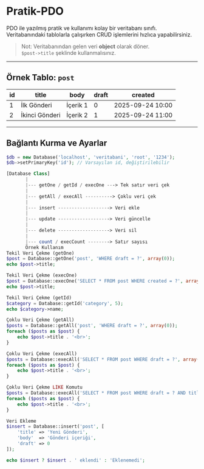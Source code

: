 # Pratik-PDO

PDO ile yazılmış pratik ve kullanımı kolay bir veritabanı sınıfı.  
Veritabanındaki tablolarla çalışırken CRUD işlemlerini hızlıca yapabilirsiniz.

> Not: Veritabanından gelen veri **object** olarak döner.  
> `$post->title` şeklinde kullanmalısınız.

---

## Örnek Tablo: `post`

| id  | title              | body                     | draft | created             |
|-----|------------------|-------------------------|-------|--------------------|
| 1   | İlk Gönderi       | İçerik 1               | 0     | 2025-09-24 10:00   |
| 2   | İkinci Gönderi    | İçerik 2               | 1     | 2025-09-24 11:00   |

---

## Bağlantı Kurma ve Ayarlar

```php
$db = new Database('localhost', 'veritabani', 'root', '1234');
$db->setPrimaryKey('id'); // Varsayılan id, değiştirilebilir

[Database Class]
       |
       |--- getOne / getId / execOne ---> Tek satır veri çek
       |
       |--- getAll / execAll ----------> Çoklu veri çek
       |
       |--- insert -------------------> Veri ekle
       |
       |--- update -------------------> Veri güncelle
       |
       |--- delete -------------------> Veri sil
       |
       |--- count / execCount --------> Satır sayısı
       Örnek Kullanım
Tekil Veri Çekme (getOne)
$post = Database::getOne('post', 'WHERE draft = ?', array(0));
echo $post->title;

Tekil Veri Çekme (execOne)
$post = Database::execOne('SELECT * FROM post WHERE created = ?', array('2025-09-24 10:00'));
echo $post->title;

Tekil Veri Çekme (getId)
$category = Database::getId('category', 5);
echo $category->name;

Çoklu Veri Çekme (getAll)
$posts = Database::getAll('post', 'WHERE draft = ?', array(0));
foreach ($posts as $post) {
    echo $post->title . '<br>';
}

Çoklu Veri Çekme (execAll)
$posts = Database::execAll('SELECT * FROM post WHERE draft = ?', array(0));
foreach ($posts as $post) {
    echo $post->title . '<br>';
}

Çoklu Veri Çekme LIKE Komutu
$posts = Database::execAll('SELECT * FROM post WHERE draft = ? AND title LIKE ?', array(0, '%Gönderi%'));
foreach ($posts as $post) {
    echo $post->title . '<br>';
}

Veri Ekleme
$insert = Database::insert('post', [
    'title' => 'Yeni Gönderi',
    'body'  => 'Gönderi içeriği',
    'draft' => 0
]);

echo $insert ? $insert . ' eklendi' : 'Eklenemedi';
